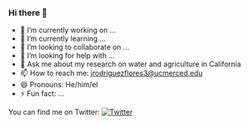 ### Hi there 👋

- 🔭 I’m currently working on ...
- 🌱 I’m currently learning ...
- 👯 I’m looking to collaborate on ...
- 🤔 I’m looking for help with ...
- 💬 Ask me about my research on water and agriculture in California
- 📫 How to reach me: jrodriguezflores3@ucmerced.edu 
- 😄 Pronouns: He/him/el
- ⚡ Fun fact: ...


You can find me on Twitter: [![Twitter][1.2]][1]

<!-- Icons -->

[1.2]: http://i.imgur.com/wWzX9uB.png (twitter icon without padding)


<!-- Links to your social media accounts -->

[1]: https://twitter.com/Joss__rodriguez
